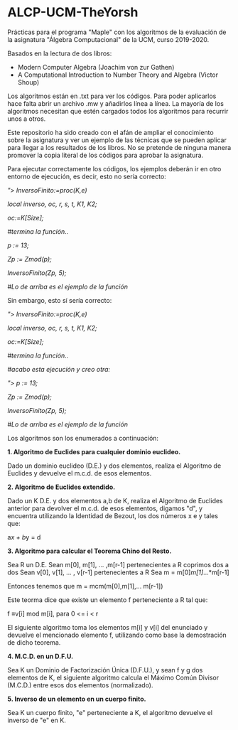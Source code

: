 # ALCP-UCM-TheYorsh
Prácticas para el programa "Maple" con los algoritmos de la evaluación
de la asignatura "Álgebra Computacional" de la UCM, curso 2019-2020.

Basados en la lectura de dos libros:

- Modern Computer Algebra (Joachim von zur Gathen)
- A Computational Introduction to Number Theory and Algebra (Victor Shoup)

Los algoritmos están en .txt para ver los códigos. Para poder aplicarlos hace
falta abrir un archivo .mw y añadirlos línea a línea. La mayoría de los 
algoritmos necesitan que estén cargados todos los algoritmos para
recurrir unos a otros.

Este repositorio ha sido creado con el afán de ampliar el conocimiento sobre 
la asignatura y ver un ejemplo de las técnicas que se pueden aplicar para llegar 
a los resultados de los libros. No se pretende de ninguna manera promover la 
copia literal de los códigos para aprobar la asignatura.

Para ejecutar correctamente los códigos, los ejemplos deberán ir en otro entorno 
de ejecución, es decir, esto no sería correcto:

*"> InversoFinito:=proc(K,e)*

   *local inverso, oc, r, s, t, K1, K2;*
   
   *oc:=K[Size];*
   
   *#termina la función..*
   
   *p := 13;*
   
   *Zp := Zmod(p);*
   
   *InversoFinito(Zp, 5);*
   
   *#Lo de arriba es el ejemplo de la función*
   

Sin embargo, esto sí sería correcto:

*"> InversoFinito:=proc(K,e)*

   *local inverso, oc, r, s, t, K1, K2;*
   
   *oc:=K[Size];*
   
   *#termina la función..*
   
   *#acabo esta ejecución y creo otra:*

*"> p := 13;*

   *Zp := Zmod(p);*
   
   *InversoFinito(Zp, 5);*
   
   *#Lo de arriba es el ejemplo de la función*
   

Los algoritmos son los enumerados a continuación:

**1. Algoritmo de Euclides para cualquier dominio euclideo.**

Dado un dominio euclideo (D.E.) y dos elementos, realiza el Algoritmo de Euclides y
devuelve el m.c.d. de esos elementos.

**2. Algoritmo de Euclides extendido.**

Dado un K D.E. y dos elementos a,b de K, realiza el Algoritmo de Euclides anterior para
devolver el m.c.d. de esos elementos, digamos "d", y encuentra utilizando la 
Identidad de Bezout, los dos números x e y tales que:

a*x + b*y = d

**3. Algoritmo para calcular el Teorema Chino del Resto.**

Sea R un D.E. 
Sean m[0], m[1], ... ,m[r-1] pertenecientes a R coprimos dos a dos
Sean v[0], v[1], ... , v[r-1] pertenecientes a R
Sea m = m[0]*m[1]*...*m[r-1]

Entonces tenemos que m = mcm(m[0],m[1],... m[r-1])

Este teorma dice que existe un elemento f perteneciente a R tal que:

f ≡v[i] mod m[i], para 0 <= i < r

El siguiente algoritmo toma los elementos m[i] y v[i] del enunciado 
y devuelve el mencionado elemento f, utilizando como base la demostración de dicho teorema. 

**4. M.C.D. en un D.F.U.**

Sea K un Dominio de Factorización Única (D.F.U.), y sean f y g dos elementos de K, el 
siguiente algoritmo calcula el Máximo Común Divisor (M.C.D.) entre esos dos elementos
(normalizado). 

**5. Inverso de un elemento en un cuerpo finito.**

Sea K un cuerpo finito, "e" perteneciente a K, el algoritmo devuelve el inverso de "e" en K.
